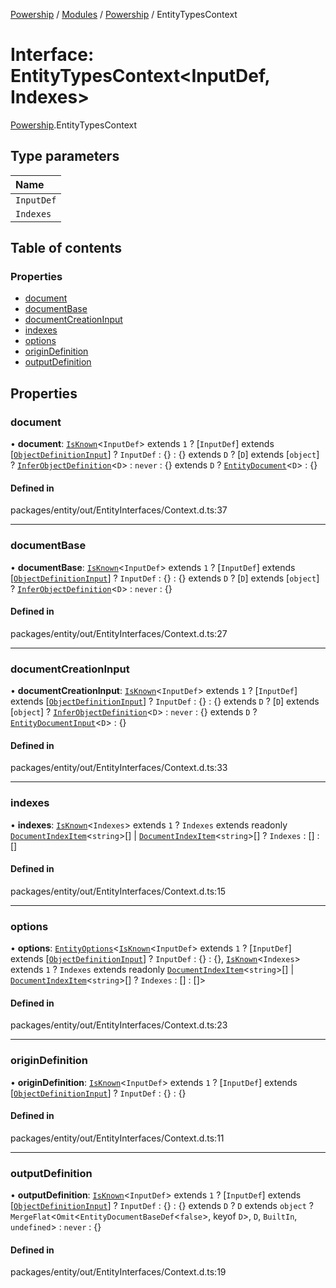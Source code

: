 [Powership](../README.md) / [Modules](../modules.md) / [Powership](../modules/Powership.md) / EntityTypesContext

# Interface: EntityTypesContext<InputDef, Indexes\>

[Powership](../modules/Powership.md).EntityTypesContext

## Type parameters

| Name |
| :------ |
| `InputDef` |
| `Indexes` |

## Table of contents

### Properties

- [document](Powership.EntityTypesContext.md#document)
- [documentBase](Powership.EntityTypesContext.md#documentbase)
- [documentCreationInput](Powership.EntityTypesContext.md#documentcreationinput)
- [indexes](Powership.EntityTypesContext.md#indexes)
- [options](Powership.EntityTypesContext.md#options)
- [originDefinition](Powership.EntityTypesContext.md#origindefinition)
- [outputDefinition](Powership.EntityTypesContext.md#outputdefinition)

## Properties

### document

• **document**: [`IsKnown`](../modules/Powership.TU.md#isknown)<`InputDef`\> extends ``1`` ? [`InputDef`] extends [[`ObjectDefinitionInput`](../modules/Powership.md#objectdefinitioninput)] ? `InputDef` : {} : {} extends `D` ? [`D`] extends [`object`] ? [`InferObjectDefinition`](../modules/Powership.md#inferobjectdefinition)<`D`\> : `never` : {} extends `D` ? [`EntityDocument`](../modules/Powership.md#entitydocument)<`D`\> : {}

#### Defined in

packages/entity/out/EntityInterfaces/Context.d.ts:37

___

### documentBase

• **documentBase**: [`IsKnown`](../modules/Powership.TU.md#isknown)<`InputDef`\> extends ``1`` ? [`InputDef`] extends [[`ObjectDefinitionInput`](../modules/Powership.md#objectdefinitioninput)] ? `InputDef` : {} : {} extends `D` ? [`D`] extends [`object`] ? [`InferObjectDefinition`](../modules/Powership.md#inferobjectdefinition)<`D`\> : `never` : {}

#### Defined in

packages/entity/out/EntityInterfaces/Context.d.ts:27

___

### documentCreationInput

• **documentCreationInput**: [`IsKnown`](../modules/Powership.TU.md#isknown)<`InputDef`\> extends ``1`` ? [`InputDef`] extends [[`ObjectDefinitionInput`](../modules/Powership.md#objectdefinitioninput)] ? `InputDef` : {} : {} extends `D` ? [`D`] extends [`object`] ? [`InferObjectDefinition`](../modules/Powership.md#inferobjectdefinition)<`D`\> : `never` : {} extends `D` ? [`EntityDocumentInput`](../modules/Powership.md#entitydocumentinput)<`D`\> : {}

#### Defined in

packages/entity/out/EntityInterfaces/Context.d.ts:33

___

### indexes

• **indexes**: [`IsKnown`](../modules/Powership.TU.md#isknown)<`Indexes`\> extends ``1`` ? `Indexes` extends readonly [`DocumentIndexItem`](../modules/Powership.md#documentindexitem)<`string`\>[] \| [`DocumentIndexItem`](../modules/Powership.md#documentindexitem)<`string`\>[] ? `Indexes` : [] : []

#### Defined in

packages/entity/out/EntityInterfaces/Context.d.ts:15

___

### options

• **options**: [`EntityOptions`](../modules/Powership.md#entityoptions)<[`IsKnown`](../modules/Powership.TU.md#isknown)<`InputDef`\> extends ``1`` ? [`InputDef`] extends [[`ObjectDefinitionInput`](../modules/Powership.md#objectdefinitioninput)] ? `InputDef` : {} : {}, [`IsKnown`](../modules/Powership.TU.md#isknown)<`Indexes`\> extends ``1`` ? `Indexes` extends readonly [`DocumentIndexItem`](../modules/Powership.md#documentindexitem)<`string`\>[] \| [`DocumentIndexItem`](../modules/Powership.md#documentindexitem)<`string`\>[] ? `Indexes` : [] : []\>

#### Defined in

packages/entity/out/EntityInterfaces/Context.d.ts:23

___

### originDefinition

• **originDefinition**: [`IsKnown`](../modules/Powership.TU.md#isknown)<`InputDef`\> extends ``1`` ? [`InputDef`] extends [[`ObjectDefinitionInput`](../modules/Powership.md#objectdefinitioninput)] ? `InputDef` : {} : {}

#### Defined in

packages/entity/out/EntityInterfaces/Context.d.ts:11

___

### outputDefinition

• **outputDefinition**: [`IsKnown`](../modules/Powership.TU.md#isknown)<`InputDef`\> extends ``1`` ? [`InputDef`] extends [[`ObjectDefinitionInput`](../modules/Powership.md#objectdefinitioninput)] ? `InputDef` : {} : {} extends `D` ? `D` extends `object` ? `MergeFlat`<`Omit`<`EntityDocumentBaseDef`<``false``\>, keyof `D`\>, `D`, `BuiltIn`, `undefined`\> : `never` : {}

#### Defined in

packages/entity/out/EntityInterfaces/Context.d.ts:19
